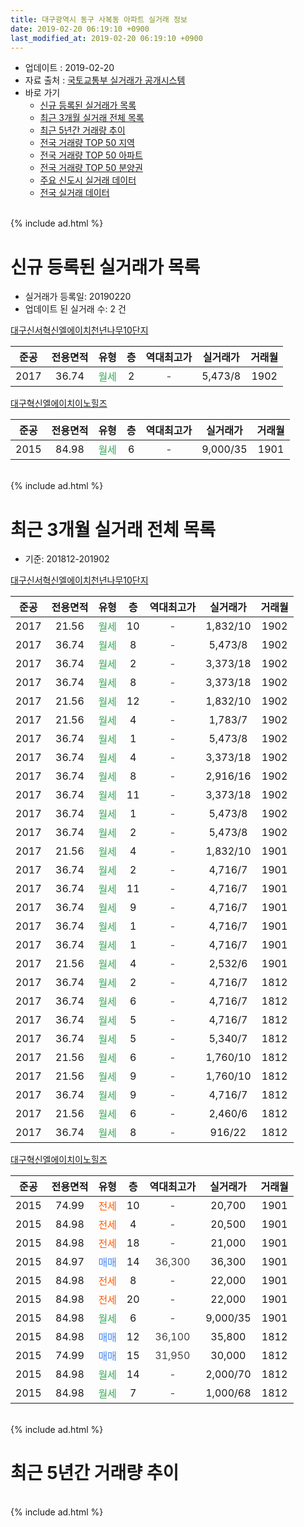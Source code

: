 ```yaml
---
title: 대구광역시 동구 사복동 아파트 실거래 정보
date: 2019-02-20 06:19:10 +0900
last_modified_at: 2019-02-20 06:19:10 +0900
---
```


* 업데이트 : 2019-02-20
* 자료 출처 : [국토교통부 실거래가 공개시스템](http://rt.molit.go.kr)
* 바로 가기
    * [신규 등록된 실거래가 목록](#신규-등록된-실거래가-목록)
    * [최근 3개월 실거래 전체 목록](#최근-3개월-실거래-전체-목록)
    * [최근 5년간 거래량 추이](#최근-5년간-거래량-추이)
    * [전국 거래량 TOP 50 지역](https://inasie.github.io/apt-trade-info/최근-3개월-전국에서-가장-거래가-많이-발생한-지역)
    * [전국 거래량 TOP 50 아파트](https://inasie.github.io/apt-trade-info/최근-3개월-전국에서-가장-거래가-많이-발생한-아파트)
    * [전국 거래량 TOP 50 분양권](https://inasie.github.io/apt-trade-info/최근-3개월-전국에서-가장-거래가-많이-발생한-분양권)
    * [주요 신도시 실거래 데이터](https://inasie.github.io/apt-trade-info/주요-신도시)
    * [전국 실거래 데이터](https://inasie.github.io/apt-trade-info/전국)
<br>
{% include ad.html %}
<br>

# 신규 등록된 실거래가 목록
* 실거래가 등록일: 20190220
* 업데이트 된 실거래 수: 2 건


[대구신서혁신엘에이치천년나무10단지](https://search.naver.com/search.naver?query=%EB%8C%80%EA%B5%AC%EA%B4%91%EC%97%AD%EC%8B%9C+%EB%8F%99%EA%B5%AC+%EC%82%AC%EB%B3%B5%EB%8F%99+%EB%8C%80%EA%B5%AC%EC%8B%A0%EC%84%9C%ED%98%81%EC%8B%A0%EC%97%98%EC%97%90%EC%9D%B4%EC%B9%98%EC%B2%9C%EB%85%84%EB%82%98%EB%AC%B410%EB%8B%A8%EC%A7%80)

|준공|전용면적|유형|층|역대최고가|실거래가|거래월|
|:---:|:---:|:---:|:---:|:---:|:---:|:---:|
|2017|36.74|<span style="color:#34a853">월세</span>|2|<span style="color:#444444">-</span>|5,473/8|1902|

[대구혁신엘에이치이노힐즈](https://search.naver.com/search.naver?query=%EB%8C%80%EA%B5%AC%EA%B4%91%EC%97%AD%EC%8B%9C+%EB%8F%99%EA%B5%AC+%EC%82%AC%EB%B3%B5%EB%8F%99+%EB%8C%80%EA%B5%AC%ED%98%81%EC%8B%A0%EC%97%98%EC%97%90%EC%9D%B4%EC%B9%98%EC%9D%B4%EB%85%B8%ED%9E%90%EC%A6%88)

|준공|전용면적|유형|층|역대최고가|실거래가|거래월|
|:---:|:---:|:---:|:---:|:---:|:---:|:---:|
|2015|84.98|<span style="color:#34a853">월세</span>|6|<span style="color:#444444">-</span>|9,000/35|1901|


<br>
{% include ad.html %}
<br>

# 최근 3개월 실거래 전체 목록
* 기준: 201812-201902


[대구신서혁신엘에이치천년나무10단지](https://search.naver.com/search.naver?query=%EB%8C%80%EA%B5%AC%EA%B4%91%EC%97%AD%EC%8B%9C+%EB%8F%99%EA%B5%AC+%EC%82%AC%EB%B3%B5%EB%8F%99+%EB%8C%80%EA%B5%AC%EC%8B%A0%EC%84%9C%ED%98%81%EC%8B%A0%EC%97%98%EC%97%90%EC%9D%B4%EC%B9%98%EC%B2%9C%EB%85%84%EB%82%98%EB%AC%B410%EB%8B%A8%EC%A7%80)

|준공|전용면적|유형|층|역대최고가|실거래가|거래월|
|:---:|:---:|:---:|:---:|:---:|:---:|:---:|
|2017|21.56|<span style="color:#34a853">월세</span>|10|<span style="color:#444444">-</span>|1,832/10|1902|
|2017|36.74|<span style="color:#34a853">월세</span>|8|<span style="color:#444444">-</span>|5,473/8|1902|
|2017|36.74|<span style="color:#34a853">월세</span>|2|<span style="color:#444444">-</span>|3,373/18|1902|
|2017|36.74|<span style="color:#34a853">월세</span>|8|<span style="color:#444444">-</span>|3,373/18|1902|
|2017|21.56|<span style="color:#34a853">월세</span>|12|<span style="color:#444444">-</span>|1,832/10|1902|
|2017|21.56|<span style="color:#34a853">월세</span>|4|<span style="color:#444444">-</span>|1,783/7|1902|
|2017|36.74|<span style="color:#34a853">월세</span>|1|<span style="color:#444444">-</span>|5,473/8|1902|
|2017|36.74|<span style="color:#34a853">월세</span>|4|<span style="color:#444444">-</span>|3,373/18|1902|
|2017|36.74|<span style="color:#34a853">월세</span>|8|<span style="color:#444444">-</span>|2,916/16|1902|
|2017|36.74|<span style="color:#34a853">월세</span>|11|<span style="color:#444444">-</span>|3,373/18|1902|
|2017|36.74|<span style="color:#34a853">월세</span>|1|<span style="color:#444444">-</span>|5,473/8|1902|
|2017|36.74|<span style="color:#34a853">월세</span>|2|<span style="color:#444444">-</span>|5,473/8|1902|
|2017|21.56|<span style="color:#34a853">월세</span>|4|<span style="color:#444444">-</span>|1,832/10|1901|
|2017|36.74|<span style="color:#34a853">월세</span>|2|<span style="color:#444444">-</span>|4,716/7|1901|
|2017|36.74|<span style="color:#34a853">월세</span>|11|<span style="color:#444444">-</span>|4,716/7|1901|
|2017|36.74|<span style="color:#34a853">월세</span>|9|<span style="color:#444444">-</span>|4,716/7|1901|
|2017|36.74|<span style="color:#34a853">월세</span>|1|<span style="color:#444444">-</span>|4,716/7|1901|
|2017|36.74|<span style="color:#34a853">월세</span>|1|<span style="color:#444444">-</span>|4,716/7|1901|
|2017|21.56|<span style="color:#34a853">월세</span>|4|<span style="color:#444444">-</span>|2,532/6|1901|
|2017|36.74|<span style="color:#34a853">월세</span>|2|<span style="color:#444444">-</span>|4,716/7|1812|
|2017|36.74|<span style="color:#34a853">월세</span>|6|<span style="color:#444444">-</span>|4,716/7|1812|
|2017|36.74|<span style="color:#34a853">월세</span>|5|<span style="color:#444444">-</span>|4,716/7|1812|
|2017|36.74|<span style="color:#34a853">월세</span>|5|<span style="color:#444444">-</span>|5,340/7|1812|
|2017|21.56|<span style="color:#34a853">월세</span>|6|<span style="color:#444444">-</span>|1,760/10|1812|
|2017|21.56|<span style="color:#34a853">월세</span>|9|<span style="color:#444444">-</span>|1,760/10|1812|
|2017|36.74|<span style="color:#34a853">월세</span>|9|<span style="color:#444444">-</span>|4,716/7|1812|
|2017|21.56|<span style="color:#34a853">월세</span>|6|<span style="color:#444444">-</span>|2,460/6|1812|
|2017|36.74|<span style="color:#34a853">월세</span>|8|<span style="color:#444444">-</span>|916/22|1812|

[대구혁신엘에이치이노힐즈](https://search.naver.com/search.naver?query=%EB%8C%80%EA%B5%AC%EA%B4%91%EC%97%AD%EC%8B%9C+%EB%8F%99%EA%B5%AC+%EC%82%AC%EB%B3%B5%EB%8F%99+%EB%8C%80%EA%B5%AC%ED%98%81%EC%8B%A0%EC%97%98%EC%97%90%EC%9D%B4%EC%B9%98%EC%9D%B4%EB%85%B8%ED%9E%90%EC%A6%88)

|준공|전용면적|유형|층|역대최고가|실거래가|거래월|
|:---:|:---:|:---:|:---:|:---:|:---:|:---:|
|2015|74.99|<span style="color:#ff5a00">전세</span>|10|<span style="color:#444444">-</span>|20,700|1901|
|2015|84.98|<span style="color:#ff5a00">전세</span>|4|<span style="color:#444444">-</span>|20,500|1901|
|2015|84.98|<span style="color:#ff5a00">전세</span>|18|<span style="color:#444444">-</span>|21,000|1901|
|2015|84.97|<span style="color:#4285f3">매매</span>|14|<span style="color:#444444">36,300</span>|36,300|1901|
|2015|84.98|<span style="color:#ff5a00">전세</span>|8|<span style="color:#444444">-</span>|22,000|1901|
|2015|84.98|<span style="color:#ff5a00">전세</span>|20|<span style="color:#444444">-</span>|22,000|1901|
|2015|84.98|<span style="color:#34a853">월세</span>|6|<span style="color:#444444">-</span>|9,000/35|1901|
|2015|84.98|<span style="color:#4285f3">매매</span>|12|<span style="color:#444444">36,100</span>|35,800|1812|
|2015|74.99|<span style="color:#4285f3">매매</span>|15|<span style="color:#444444">31,950</span>|30,000|1812|
|2015|84.98|<span style="color:#34a853">월세</span>|14|<span style="color:#444444">-</span>|2,000/70|1812|
|2015|84.98|<span style="color:#34a853">월세</span>|7|<span style="color:#444444">-</span>|1,000/68|1812|


<br>
{% include ad.html %}
<br>

# 최근 5년간 거래량 추이


<div style="width:100%;">
    <canvas id="deal_progress" height="200"></canvas>
</div>

<script>
new Chart(document.getElementById("deal_progress"), {
    type: 'line',
    data: {
        labels: ['201402','201403','201404','201405','201406','201407','201408','201409','201410','201411','201412','201501','201502','201503','201504','201505','201506','201507','201508','201509','201510','201511','201512','201601','201602','201603','201604','201605','201606','201607','201608','201609','201610','201611','201612','201701','201702','201703','201704','201705','201706','201707','201708','201709','201710','201711','201712','201801','201802','201803','201804','201805','201806','201807','201808','201809','201810','201811','201812','201901','201902'],
        datasets: [{
            label: '매매',
            pointRadius: 1,
            data: [0, 0, 0, 0, 0, 0, 0, 0, 0, 0, 0, 0, 0, 0, 0, 0, 0, 0, 0, 0, 0, 0, 0, 3, 2, 1, 1, 1, 3, 5, 0, 2, 3, 2, 0, 0, 0, 3, 2, 0, 1, 3, 4, 4, 1, 1, 0, 4, 7, 3, 5, 1, 2, 5, 0, 0, 3, 4, 2, 1, 0],
            borderColor: "rgba(255, 201, 14, 1)",
            backgroundColor: "rgba(255, 201, 14, 0.5)",
            fill: false,
            lineTension: 0
        },{
            label: '전월세',
            pointRadius: 1,
            data: [0, 0, 0, 0, 0, 0, 0, 0, 0, 0, 0, 0, 0, 0, 0, 0, 0, 0, 0, 0, 0, 0, 2, 12, 24, 15, 14, 12, 8, 4, 3, 5, 2, 8, 4, 22, 34, 7, 1, 2, 14, 13, 5, 13, 4, 3, 4, 9, 7, 27, 18, 2, 24, 14, 7, 5, 21, 9, 11, 13, 12],
            borderColor: "rgba(0, 141, 185, 1)",
            backgroundColor: "rgba(0, 141, 185, 0.5)",
            fill: false,
            lineTension: 0
        }
        ]
    },
    options: {
        responsive: true,
        title: {
            display: false
        },
        tooltips: {
            mode: 'index',
            intersect: false
        },
        hover: {
            mode: 'nearest',
            intersect: true
        },
        scales: {
            xAxes: [{
                display: true,
                scaleLabel: {
                    display: true,
                    labelString: '년/월'
                }
            }],
            yAxes: [{
                display: true,
                ticks: {
                    suggestedMin: 0,
                },
                scaleLabel: {
                    display: true,
                    labelString: '실거래 수'
                }
            }]
        }
    }
});

</script>


<br>
{% include ad.html %}
<br>

